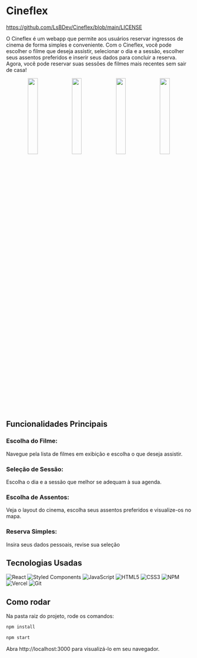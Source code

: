 # Cineflex

https://github.com/LsBDev/Cineflex/blob/main/LICENSE

O Cineflex é um webapp que permite aos usuários reservar ingressos de cinema de forma simples e conveniente. Com o Cineflex, você pode escolher o filme que deseja assistir, selecionar o dia e a sessão, escolher seus assentos preferidos e inserir seus dados para concluir a reserva. Agora, você pode reservar suas sessões de  filmes mais recentes sem sair de casa!


<p align="center">
  <img width="23%" src="./src/assets/login.png" />
  <img width="23%" src="./src/assets/transacões 1.png" />
  <img width="23%" src="./src/assets/inserindo entrada.png" />
  <img width="23%" src="./src/assets/transacões 2.png" />
</p>

## Funcionalidades Principais
 
### Escolha do Filme: 
Navegue pela lista de filmes em exibição e escolha o que deseja assistir.

### Seleção de Sessão: 
Escolha o dia e a sessão que melhor se adequam à sua agenda.

### Escolha de Assentos: 
Veja o layout do cinema, escolha seus assentos preferidos e visualize-os no mapa.

### Reserva Simples:
Insira seus dados pessoais, revise sua seleção


## Tecnologias Usadas
  
  ![React](https://img.shields.io/badge/react-%2320232a.svg?style=for-the-badge&logo=react&logoColor=%2361DAFB)
  ![Styled Components](https://img.shields.io/badge/styled--components-DB7093?style=for-the-badge&logo=styled-components&logoColor=white)
  ![JavaScript](https://img.shields.io/badge/javascript-%23323330.svg?style=for-the-badge&logo=javascript&logoColor=%23F7DF1E)
  ![HTML5](https://img.shields.io/badge/html5-%23E34F26.svg?style=for-the-badge&logo=html5&logoColor=white)
  ![CSS3](https://img.shields.io/badge/css3-%231572B6.svg?style=for-the-badge&logo=css3&logoColor=white)
  ![NPM](https://img.shields.io/badge/NPM-%23CB3837.svg?style=for-the-badge&logo=npm&logoColor=white)
  ![Vercel](https://img.shields.io/badge/vercel-%23000000.svg?style=for-the-badge&logo=vercel&logoColor=white)
  ![Git](https://img.shields.io/badge/git-%23F05033.svg?style=for-the-badge&logo=git&logoColor=white)
  
## Como rodar
Na pasta raiz do projeto, rode os comandos:

```bash
npm install
```
```bash
npm start
```

Abra http://localhost:3000 para visualizá-lo em seu navegador.

